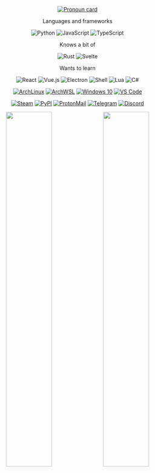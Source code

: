 <div align="center">
  
[![Pronoun card](https://img.shields.io/badge/Pronoun_card-she%2Fher-F78DA7?Style=flat)](https://en.pronouns.page/@g3ner1c)
  
Languages and frameworks
  
  ![Python](https://img.shields.io/badge/Python-FFD43B?style=for-the-badge&logo=python&logoColor=blue)
  ![JavaScript](https://img.shields.io/badge/JavaScript-323330?style=for-the-badge&logo=javascript&logoColor=F7DF1)
  ![TypeScript](https://img.shields.io/badge/TypeScript-007ACC?style=for-the-badge&logo=typescript&logoColor=white)
  
Knows a bit of
  
  ![Rust](https://img.shields.io/badge/Rust-black?style=for-the-badge&logo=rust&logoColor=#E57324)
  ![Svelte](https://img.shields.io/badge/Svelte-4A4A55?style=for-the-badge&logo=svelte&logoColor=FF3E00)
 
Wants to learn
  
  ![React](https://img.shields.io/badge/React-20232A?style=for-the-badge&logo=react&logoColor=61DAFB)
  ![Vue.js](https://img.shields.io/badge/Vue.js-35495E?style=for-the-badge&logo=vuedotjs&logoColor=4FC08D)
  ![Electron](https://img.shields.io/badge/Electron-2B2E3A?style=for-the-badge&logo=electron&logoColor=9FEAF9)
  ![Shell](https://img.shields.io/badge/Shell_Script-121011?style=for-the-badge&logo=gnu-bash&logoColor=white)
  ![Lua](https://img.shields.io/badge/Lua-2C2D72?style=for-the-badge&logo=lua&logoColor=white)
  ![C#](https://img.shields.io/badge/C%23-239120?style=for-the-badge&logo=c-sharp&logoColor=white)
  
[![ArchLinux](https://img.shields.io/badge/OS-ArchLinux-blue?style=flat&logo=arch-linux)](https://archlinux.org)
[![ArchWSL](https://img.shields.io/badge/OS-ArchWSL-blue?style=flat&logo=arch-linux)](https://github.com/yuk7/ArchWSL)
[![Windows 10](https://img.shields.io/badge/OS-Windows_10-blue?style=flat&logo=windows)](https://www.microsoft.com)
[![VS Code](https://img.shields.io/badge/IDE-VS_Code-blue?style=flat&logo=visualstudiocode)](https://code.visualstudio.com/)


[![Steam](https://img.shields.io/badge/Steam-000000?style=flat&logo=steam&logoColor=white)](https://steamcommunity.com/profiles/76561198849263860)
[![PyPI](https://img.shields.io/badge/PyPI-g3ner1c-3775A9?style=flat&logo=pypi&logoColor=white)](https://pypi.org/user/g3ner1c/)
[![ProtonMail](https://img.shields.io/badge/ProtonMail-g3ner1c--sky-8B89CC?style=flat&logo=protonmail&logoColor=white)](mailto:g3ner1c-sky@pm.me)
[![Telegram](https://img.shields.io/badge/Telegram-gener1c-blue?style=flat&logo=telegram)](https://t.me/gener1c)
[![Discord](https://img.shields.io/badge/Discord-g3ner1c.sky-5865F2?style=flat&logo=discord&logoColor=white)](https://discord.com/users/538921994645798915)


<img style="float: left; width: 49%" src="https://github-readme-stats.vercel.app/api?username=g3ner1c&count_private=true&show_icons=true&theme=dracula" />
<img style="float: right; width: 49%" src="https://github-readme-streak-stats.herokuapp.com?user=g3ner1c&theme=dracula" />

</div>

